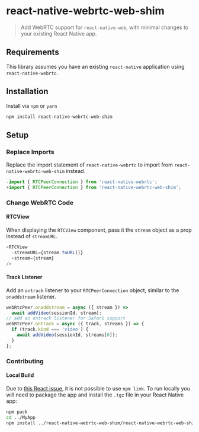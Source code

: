 # react-native-webrtc-web-shim

> Add WebRTC support for `react-native-web`, with minimal changes to your existing React Native app.

## Requirements

This library assumes you have an existing `react-native` application using `react-native-webrtc`.

## Installation

Install via `npm` or `yarn`

```bash
npm install react-native-webrtc-web-shim
```

## Setup

### Replace Imports

Replace the import statement of `react-native-webrtc` to import from `react-native-webrtc-web-shim` instead.

```javascript
-import { RTCPeerConnection } from 'react-native-webrtc';
+import { RTCPeerConnection } from 'react-native-webrtc-web-shim';

```

### Change WebRTC Code

#### RTCView

When displaying the `RTCView` component, pass it the `stream` object as a prop instead of `streamURL`.

```javascript
<RTCView
  -streamURL={stream.toURL()}
  +stream={stream}
/>
```

#### Track Listener

Add an `ontrack` listener to your `RTCPeerConnection` object, similar to the `onaddstream` listener.

```javascript
webRtcPeer.onaddstream = async ({ stream }) =>
  await addVideo(sessionId, stream);
// add an ontrack listener for Safari support
webRtcPeer.ontrack = async ({ track, streams }) => {
  if (track.kind === 'video') {
    await addVideo(sessionId, streams[0]);
  }
};
```

### Contributing

#### Local Build

Due to [this React issue](https://github.com/facebook/react/issues/13991), it is not possible to use `npm link`. To run locally you will need to package the app and install the `.tgz` file in your React Native app:

```bash
npm pack
cd ../MyApp
npm install ../react-native-webrtc-web-shim/react-native-webrtc-web-shim-*.tgz
```
